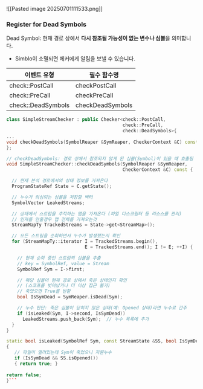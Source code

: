 ![[Pasted image 20250701111533.png]]

### Register for Dead Symbols

Dead Symbol: 현재 경로 상에서 **다시 참조될 가능성이 없는 변수나 심볼**을 의미합니다.
- Simblo이 소멸되면 체커에게 알림을 보낼 수 있습니다.  

| 이벤트 유형             | 필수 함수명           |
| ------------------ | ---------------- |
| check::PostCall    | checkPostCall    |
| check::PreCall     | checkPreCall     |
| check::DeadSymbols | checkDeadSymbols |

```cpp
class SimpleStreamChecker : public Checker<check::PostCall,
                                           check::PreCall,
                                           check::DeadSymbols>{
...
void checkDeadSymbols(SymbolReaper &SymReaper, CheckerContext &C) const;
};
```


```cpp
// checkDeadSymbols: 경로 상에서 참조되지 않게 된 심볼(Symbol)이 있을 때 호출됨
void SimpleStreamChecker::checkDeadSymbols(SymbolReaper &SymReaper, 
                                           CheckerContext &C) const {

  // 현재 분석 경로에서의 상태 정보를 가져온다
  ProgramStateRef State = C.getState(); 

  // 누수가 의심되는 심볼을 저장할 벡터
  SymbolVector LeakedStreams;

  // 상태에서 스트림을 추적하는 맵을 가져온다 (파일 디스크립터 등 리소스를 관리)
  // 인자를 안줄경우 맵 전체를 가져오는것
  StreamMapTy TrackedStreams = State->get<StreamMap>();

  // 모든 스트림을 순회하면서 누수가 발생했는지 확인
  for (StreamMapTy::iterator I = TrackedStreams.begin(),
                             E = TrackedStreams.end(); I != E; ++I) {

    // 현재 순회 중인 스트림의 심볼을 추출
    // key = SymbolRef, value = Stream
    SymbolRef Sym = I->first;

    // 해당 심볼이 현재 경로 상에서 죽은 상태인지 확인 
    // (스코프를 벗어났거나 더 이상 접근 불가)
    // 죽었으면 True를 반환
    bool IsSymDead = SymReaper.isDead(Sym); 

    // 누수 판단: 죽은 심볼이 닫히지 않은 상태(예: Opened 상태)라면 누수로 간주
    if (isLeaked(Sym, I->second, IsSymDead)) 
      LeakedStreams.push_back(Sym);  // 누수 목록에 추가
  } 
}

```


```cpp
static bool isLeaked(SymbolRef Sym, const StreamState &SS, bool IsSymDead)
{ 
   // 파일이 열려있는데 Sym이 죽었으니 자원누수
   if (IsSymDead && SS.isOpened())
   { return true; } 
   
return false; 
}```